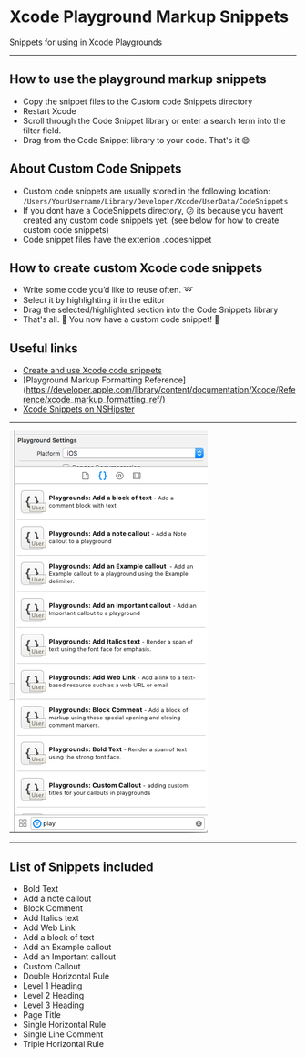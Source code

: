# Xcode Playground Markup Snippets
Snippets for using in Xcode Playgrounds
* * * 
## How to use the playground markup snippets
* Copy the snippet files to the Custom code Snippets directory
* Restart Xcode
* Scroll through the Code Snippet library or enter a search term into the filter field. 
* Drag from the Code Snippet library to your code. That's it :smile:

## About Custom Code Snippets
* Custom code snippets are usually stored in the following location:
`/Users/YourUsername/Library/Developer/Xcode/UserData/CodeSnippets`
* If you dont have a CodeSnippets directory, :confused:  its because you havent created any custom code snippets yet. (see below for how to create custom code snippets)
* Code snippet files have the extenion .codesnippet

## How to create custom Xcode code snippets
* Write some code you’d like to reuse often. :loop:
* Select it by highlighting it in the editor
* Drag the selected/highlighted section into the Code Snippets library
* That's all. :tada: You now have a custom code snippet! :confetti_ball:

## Useful links
* [Create and use Xcode code snippets](http://help.apple.com/xcode/mac/8.2/#/dev2b24f6f93)
* [Playground Markup Formatting Reference] (https://developer.apple.com/library/content/documentation/Xcode/Reference/xcode_markup_formatting_ref/)
* [Xcode Snippets on NSHipster](http://nshipster.com/xcode-snippets/)

* * * 
![Using Playground Snippets](https://github.com/iggym/plaground-snippets/blob/master/playground-snippets.png "Playground Snippets")
* * *
## List of Snippets included
* Bold Text
* Add a note callout
* Block Comment
* Add Italics text
* Add Web Link
* Add a block of text
* Add an Example callout
* Add an Important callout
* Custom Callout
* Double Horizontal Rule
* Level 1 Heading
* Level 2 Heading
* Level 3 Heading
* Page Title
* Single Horizontal Rule
* Single Line Comment
* Triple Horizontal Rule

